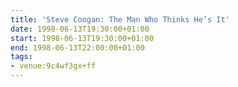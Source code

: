 ```yaml
---
title: 'Steve Coogan: The Man Who Thinks He’s It'
date: 1998-06-13T19:30:00+01:00
start: 1998-06-13T19:30:00+01:00
end: 1998-06-13T22:00:00+01:00
tags:
- venue:9c4wf3gx+ff
---
```

